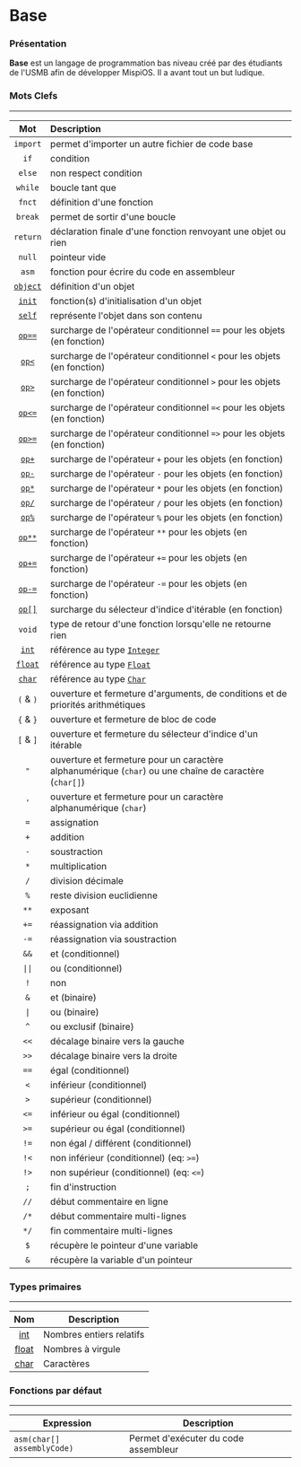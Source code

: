# Base

### Présentation

**Base** est un langage de programmation bas niveau créé par des étudiants de l'USMB afin de développer MispiOS. Il a avant tout un but ludique.

### Mots Clefs
---

|              Mot              | Description                                                                                            |
|:-----------------------------:|:-------------------------------------------------------------------------------------------------------|
|           `import`            | permet d'importer un autre fichier de code base                                                        |
|             `if`              | condition                                                                                              |
|            `else`             | non respect condition                                                                                  |
|            `while`            | boucle tant que                                                                                        |
|            `fnct`             | définition d'une fonction                                                                              |
|            `break`            | permet de sortir d'une boucle                                                                          |
|           `return`            | déclaration finale d'une fonction renvoyant une objet ou rien                                          |
|            `null`             | pointeur vide                                                                                          |
|             `asm`             | fonction pour écrire du code en assembleur                                                             |
|     [`object`](Object.md)     | définition d'un objet                                                                                  |
|   [`init`](Object.md#init)    | fonction(s) d'initialisation d'un objet                                                                |
|   [`self`](Object.md#self)    | représente l'objet dans son contenu                                                                    |
| [`op==`](Object.md#operators) | surcharge de l'opérateur conditionnel `==` pour les objets (en fonction)                               |
| [`op<`](Object.md#operators)  | surcharge de l'opérateur conditionnel `<` pour les objets (en fonction)                                |
| [`op>`](Object.md#operators)  | surcharge de l'opérateur conditionnel `>` pour les objets (en fonction)                                |
| [`op<=`](Object.md#operators) | surcharge de l'opérateur conditionnel `=<` pour les objets (en fonction)                               |
| [`op>=`](Object.md#operators) | surcharge de l'opérateur conditionnel `=>` pour les objets (en fonction)                               |
| [`op+`](Object.md#operators)  | surcharge de l'opérateur `+` pour les objets (en fonction)                                             |
| [`op-`](Object.md#operators)  | surcharge de l'opérateur `-` pour les objets (en fonction)                                             |
| [`op*`](Object.md#operators)  | surcharge de l'opérateur `*` pour les objets (en fonction)                                             |
| [`op/`](Object.md#operators)  | surcharge de l'opérateur `/` pour les objets (en fonction)                                             |
| [`op%`](Object.md#operators)  | surcharge de l'opérateur `%` pour les objets (en fonction)                                             |
| [`op**`](Object.md#operators) | surcharge de l'opérateur `**` pour les objets (en fonction)                                            |
| [`op+=`](Object.md#operators) | surcharge de l'opérateur `+=` pour les objets (en fonction)                                            |
| [`op-=`](Object.md#operators) | surcharge de l'opérateur `-=` pour les objets (en fonction)                                            |
| [`op[]`](Object.md#operators) | surcharge du sélecteur d'indice d'itérable (en fonction)                                               |
|            `void`             | type de retour d'une fonction lorsqu'elle ne retourne rien                                             |
|      [`int`](Integer.md)      | référence au type [`Integer`](Integer.md)                                                              |
|      [`float`](Float.md)      | référence au type [`Float`](Float.md)                                                                  |
|       [`char`](Char.md)       | référence au type [`Char`](Char.md)                                                                    |
|           `(` & `)`           | ouverture et fermeture d'arguments, de conditions et de priorités arithmétiques                        |
|           `{` & `}`           | ouverture et fermeture de bloc de code                                                                 |
|           `[` & `]`           | ouverture et fermeture du sélecteur d'indice d'un itérable                                             |
|              `"`              | ouverture et fermeture pour un caractère alphanumérique (`char`) ou une chaîne de caractère (`char[]`) |
|              `'`              | ouverture et fermeture pour un caractère alphanumérique (`char`)                                       |
|              `=`              | assignation                                                                                            |
|              `+`              | addition                                                                                               |
|              `-`              | soustraction                                                                                           |
|              `*`              | multiplication                                                                                         |
|              `/`              | division décimale                                                                                      |
|              `%`              | reste division euclidienne                                                                             |
|             `**`              | exposant                                                                                               |
|             `+=`              | réassignation via addition                                                                             |
|             `-=`              | réassignation via soustraction                                                                         |
|             `&&`              | et (conditionnel)                                                                                      |
|   <code>&#124;&#124;</code>   | ou (conditionnel)                                                                                      |
|              `!`              | non                                                                                                    |
|              `&`              | et (binaire)                                                                                           |
|      <code>&#124;</code>      | ou (binaire)                                                                                           |
|              `^`              | ou exclusif (binaire)                                                                                  |
|             `<<`              | décalage binaire vers la gauche                                                                        |
|             `>>`              | décalage binaire vers la droite                                                                        |
|             `==`              | égal (conditionnel)                                                                                    |
|              `<`              | inférieur (conditionnel)                                                                               |
|              `>`              | supérieur (conditionnel)                                                                               |
|             `<=`              | inférieur ou égal (conditionnel)                                                                       |
|             `>=`              | supérieur ou égal (conditionnel)                                                                       |
|             `!=`              | non égal / différent (conditionnel)                                                                    |
|             `!<`              | non inférieur (conditionnel) (eq: `>=`)                                                                |
|             `!>`              | non supérieur (conditionnel) (eq: `<=`)                                                                |
|              `;`              | fin d'instruction                                                                                      |
|             `//`              | début commentaire en ligne                                                                             |
|             `/*`              | début commentaire multi-lignes                                                                         |
|             `*/`              | fin commentaire multi-lignes                                                                           |
|              `$`              | récupère le pointeur d'une variable                                                                    |
|              `&`              | récupère la variable d'un pointeur                                                                     |

### Types primaires
---

|        Nom        | Description              |
|:-----------------:|--------------------------|
| [int](Integer.md) | Nombres entiers relatifs |
| [float](Float.md) | Nombres à virgule        |
|  [char](Char.md)  | Caractères               |

### Fonctions par défaut
---

| Expression                 | Description                          |
|----------------------------|--------------------------------------|
| `asm(char[] assemblyCode)` | Permet d'exécuter du code assembleur |
